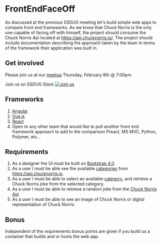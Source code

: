 # FrontEndFaceOff

As discussed at the previous SSDUG meeting let's build simple web apps to compare front end frameworks. As we know that Chuck Norris is the only one capable of facing off with himself, the project should consume the Chuck Norris Api located at https://api.chucknorris.io/. The project should include documentation describing the approach taken by the team in terms of the framework their application was built in.

## Get involved

Please join us at our [meetup](https://www.meetup.com/ssdevelopers/) Thursday, February 8th @ 7:00pm.

Join us on SSDUG Slack [![Join us](https://webtasks.iamnotmyself.com/notmyself/ssdug-slackin/badge.svg)](https://webtasks.iamnotmyself.com/notmyself/ssdug-slackin/)

## Frameworks

1. [Angular](https://angular.io/)
1. [Vue.js](https://vuejs.org/)
1. [React](https://reactjs.org/)
1. Open to any other team that would like to pull another front end framework approach to add to the comparison Preact, MS MVC, Python, Polymer, etc...

## Requirements

1. As a designer the UI must be built on [Bootstrap 4.0](https://getbootstrap.com/).
1. As a user I must be able see the available [categories](https://api.chucknorris.io/jokes/categories) from https://api.chucknorris.io.
1. As a user I must be able to select an available [category](https://api.chucknorris.io/jokes/categories), and retrieve a Chuck Norris joke from the selected category.
1. As a user I must be able to retrieve a random joke from the [Chuck Norris Api](https://api.chucknorris.io/)
1. As a user I must be able to see an image of Chuck Norris or digital representation of Chuck Norris.

## Bonus

Independent of the requirements bonus points are given if you build us a container that builds and or hosts the web app.
